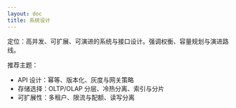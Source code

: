 ```yaml
---
layout: doc
title: 系统设计
---
```


定位：高并发、可扩展、可演进的系统与接口设计。强调权衡、容量规划与演进路线。

推荐主题：
- API 设计：幂等、版本化、灰度与网关策略
- 存储选择：OLTP/OLAP 分层、冷热分离、索引与分片
- 可扩展性：多租户、限流与配额、读写分离
